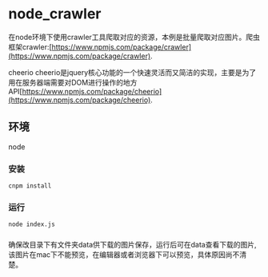 # node_crawler
在node环境下使用crawler工具爬取对应的资源，本例是批量爬取对应图片。爬虫框架crawler:[https://www.npmjs.com/package/crawler](https://www.npmjs.com/package/crawler).


cheerio
cheerio是jquery核心功能的一个快速灵活而又简洁的实现，主要是为了用在服务器端需要对DOM进行操作的地方
API[https://www.npmjs.com/package/cheerio](https://www.npmjs.com/package/cheerio).


## 环境

node

### 安装
```
cnpm install
```

### 运行
```
node index.js
```

###
确保改目录下有文件夹data供下载的图片保存，运行后可在data查看下载的图片,该图片在mac下不能预览，在编辑器或者浏览器下可以预览，具体原因尚不清楚。
